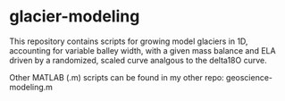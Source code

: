 # glacier-modeling

This repository contains scripts for growing model glaciers in 1D, accounting for variable balley width, with a given mass balance and ELA driven by a randomized, scaled curve analgous to the delta18O curve. 

Other MATLAB (.m) scripts can be found in my other repo: geoscience-modeling.m
